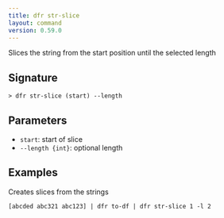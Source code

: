 ```yaml
---
title: dfr str-slice
layout: command
version: 0.59.0
---
```


Slices the string from the start position until the selected length

## Signature

```> dfr str-slice (start) --length```

## Parameters

 -  `start`: start of slice
 -  `--length {int}`: optional length

## Examples

Creates slices from the strings
```shell
[abcded abc321 abc123] | dfr to-df | dfr str-slice 1 -l 2
```

